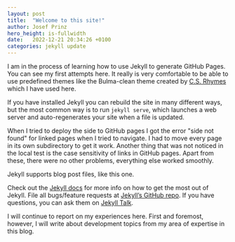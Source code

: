 ```yaml
---
layout: post
title:  "Welcome to this site!"
author: Josef Prinz
hero_height: is-fullwidth
date:   2022-12-21 20:34:26 +0100
categories: jekyll update
---
```

I am in the process of learning how to use Jekyll to generate GitHub Pages.  You can see my first attempts here. It really is very comfortable to be able to use predefined themes like the Bulma-clean theme created by [C.S. Rhymes](https://www.csrhymes.com/) which I have used here.

If you have installed Jekyll you can rebuild the site in many different ways, but the most common way is to run `jekyll serve`, which launches a web server and auto-regenerates your site when a file is updated.

When I tried to deploy the side to GitHub pages I got the error "side not found" for linked pages when I tried to navigate. I had to move every page in its own subdirectory to get it work. Another thing that was not noticed in the local test is the case sensitivity of links in GitHub pages. Apart from these, there were no other problems, everything else worked smoothly. 

Jekyll supports blog post files, like this one.

Check out the [Jekyll docs][jekyll-docs] for more info on how to get the most out of Jekyll. File all bugs/feature requests at [Jekyll’s GitHub repo][jekyll-gh]. If you have questions, you can ask them on [Jekyll Talk][jekyll-talk].

[jekyll-docs]: https://jekyllrb.com/docs/home
[jekyll-gh]:   https://github.com/jekyll/jekyll
[jekyll-talk]: https://talk.jekyllrb.com/

I will continue to report on my experiences here. First and foremost, however, I will write about development topics from my area of expertise in this blog. 
